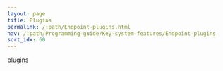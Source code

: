 ```yaml
---
layout: page
title: Plugins
permalink: /:path/Endpoint-plugins.html
nav: /:path/Programming-guide/Key-system-features/Endpoint-plugins
sort_idx: 60
---
```



plugins